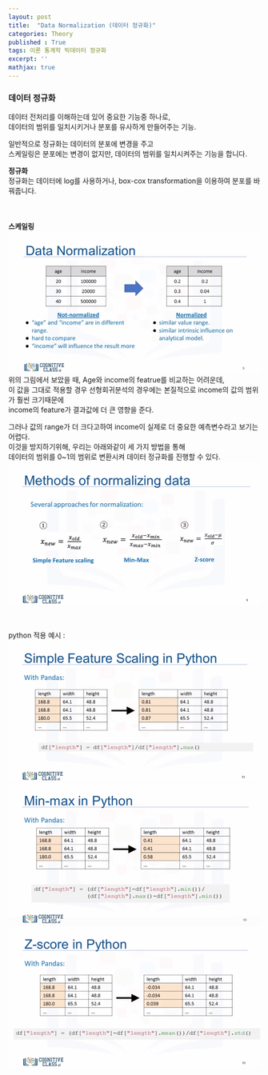 ```yaml
---
layout: post
title:  "Data Normalization (데이터 정규화)"
categories: Theory
published : True
tags: 이론 통계학 빅데이터 정규화
excerpt: ''
mathjax: true
---
```


### **데이터 정규화**  
데이터 전처리를 이해하는데 있어 중요한 기능중 하나로,  
데이터의 범위를 일치시키거나 분포를 유사하게 만들어주는 기능. 
  
일반적으로 정규화는 데이터의 분포에 변경을 주고  
스케일링은 분포에는 변경이 없지만, 데이터의 범위를 일치시켜주는 기능을 합니다.  
  
**정규화**  
정규화는 데이터에 log를 사용하거나, box-cox transformation을 이용하여 분포를 바꿔줍니다.  
<br>
<br>
<br>
**스케일링**  
<img src='/images/data-normalization1.png' width = "600" >  
위의 그림에서 보았을 때, Age와 income의 featrue를 비교하는 어려운데,  
이 값을 그대로 적용할 경우 선형회귀분석의 경우에는 본질적으로 income의 값의 범위가 훨씬 크기때문에  
income의 feature가 결과값에 더 큰 영향을 준다.  

그러나 값의 range가 더 크다고하여 income이 실제로 더 중요한 예측변수라고 보기는 어렵다.  
이것을 방지하기위해, 우리는 아래와같이 세 가지 방법을 통해  
데이터의 범위를 0~1의 범위로 변환시켜 데이터 정규화를 진행할 수 있다.  
<img src='/images/data-normalization2.png' width = "600"><br/>


<br>
<br>
python 적용 예시 :    
<img src='/images/data-normalization3.png' width = "600">
<img src='/images/data-normalization4.png' width = "600">
<img src='/images/data-normalization5.png' width = "600">
